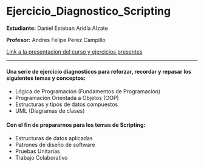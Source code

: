 # Ejercicio_Diagnostico_Scripting

**Estudiante:** Daniel Esteban Aridla Alzate

**Profesor:** Andres Felipe Perez Campillo

[Link a la presentacion del curso y ejercicios presentes](https://docs.google.com/presentation/d/145_nbn9GZwi38kz8-tX64fZiU1_GKAWR5l8-rvLlu3E/edit?usp=sharing)

---

#### Una serie de ejercicio diagnosticos para reforzar, recordar y repasar los siguientes temas y conceptos:

* Lógica de Programación (Fundamentos de Programación)
* Programación Orientada a Objetos (OOP)
* Estructuras y tipos de datos compuestos
* UML (Diagramas de clases)

#### Con el fin de prepararnos para los temas de Scripting:

* Estructuras de datos aplicadas
* Patrones de diseño de software
* Pruebas Unitarias
* Trabajo Colaborativo

